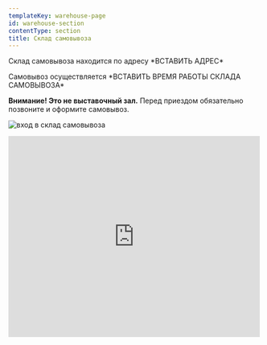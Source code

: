 ```yaml
---
templateKey: warehouse-page
id: warehouse-section
contentType: section
title: Склад самовывоза
---
```

Склад самовывоза находится по адресу \*ВСТАВИТЬ АДРЕС\*

Самовывоз осуществляется \*ВСТАВИТЬ ВРЕМЯ РАБОТЫ СКЛАДА САМОВЫВОЗА\*

**Внимание! Это не выставочный зал.** Перед приездом обязательно позвоните и оформите самовывоз.

![вход в склад самовывоза](/img/meeting-space.png)

<iframe src="https://yandex.ru/map-widget/v1/?um=constructor%3A7f57272eaf91ef17c1bea1ca9d1107576dc07459806b7d65cf73426e1522c66d&amp;source=constructor" width="500" height="400" frameborder="0"></iframe>
